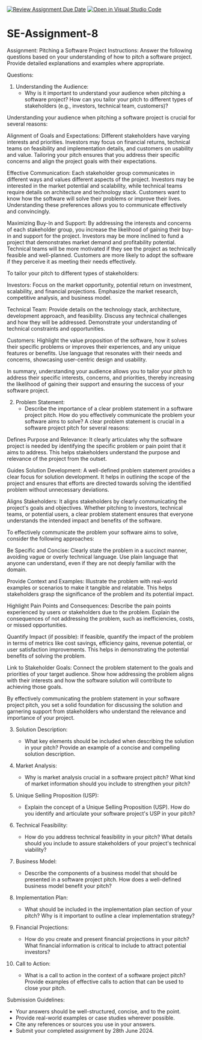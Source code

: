 [![Review Assignment Due Date](https://classroom.github.com/assets/deadline-readme-button-22041afd0340ce965d47ae6ef1cefeee28c7c493a6346c4f15d667ab976d596c.svg)](https://classroom.github.com/a/4bgukiqw)
[![Open in Visual Studio Code](https://classroom.github.com/assets/open-in-vscode-2e0aaae1b6195c2367325f4f02e2d04e9abb55f0b24a779b69b11b9e10269abc.svg)](https://classroom.github.com/online_ide?assignment_repo_id=15407274&assignment_repo_type=AssignmentRepo)
# SE-Assignment-8
 Assignment: Pitching a Software Project
 Instructions:
Answer the following questions based on your understanding of how to pitch a software project. Provide detailed explanations and examples where appropriate.

 Questions:

1. Understanding the Audience:
   - Why is it important to understand your audience when pitching a software project? How can you tailor your pitch to different types of stakeholders (e.g., investors, technical team, customers)?

Understanding your audience when pitching a software project is crucial for several reasons:

Alignment of Goals and Expectations: Different stakeholders have varying interests and priorities. Investors may focus on financial returns, technical teams on feasibility and implementation details, and customers on usability and value. Tailoring your pitch ensures that you address their specific concerns and align the project goals with their expectations.

Effective Communication: Each stakeholder group communicates in different ways and values different aspects of the project. Investors may be interested in the market potential and scalability, while technical teams require details on architecture and technology stack. Customers want to know how the software will solve their problems or improve their lives. Understanding these preferences allows you to communicate effectively and convincingly.

Maximizing Buy-In and Support: By addressing the interests and concerns of each stakeholder group, you increase the likelihood of gaining their buy-in and support for the project. Investors may be more inclined to fund a project that demonstrates market demand and profitability potential. Technical teams will be more motivated if they see the project as technically feasible and well-planned. Customers are more likely to adopt the software if they perceive it as meeting their needs effectively.

To tailor your pitch to different types of stakeholders:

Investors: Focus on the market opportunity, potential return on investment, scalability, and financial projections. Emphasize the market research, competitive analysis, and business model.

Technical Team: Provide details on the technology stack, architecture, development approach, and feasibility. Discuss any technical challenges and how they will be addressed. Demonstrate your understanding of technical constraints and opportunities.

Customers: Highlight the value proposition of the software, how it solves their specific problems or improves their experiences, and any unique features or benefits. Use language that resonates with their needs and concerns, showcasing user-centric design and usability.

In summary, understanding your audience allows you to tailor your pitch to address their specific interests, concerns, and priorities, thereby increasing the likelihood of gaining their support and ensuring the success of your software project.







2. Problem Statement:
   - Describe the importance of a clear problem statement in a software project pitch. How do you effectively communicate the problem your software aims to solve?
A clear problem statement is crucial in a software project pitch for several reasons:

Defines Purpose and Relevance: It clearly articulates why the software project is needed by identifying the specific problem or pain point that it aims to address. This helps stakeholders understand the purpose and relevance of the project from the outset.

Guides Solution Development: A well-defined problem statement provides a clear focus for solution development. It helps in outlining the scope of the project and ensures that efforts are directed towards solving the identified problem without unnecessary deviations.

Aligns Stakeholders: It aligns stakeholders by clearly communicating the project's goals and objectives. Whether pitching to investors, technical teams, or potential users, a clear problem statement ensures that everyone understands the intended impact and benefits of the software.

To effectively communicate the problem your software aims to solve, consider the following approaches:

Be Specific and Concise: Clearly state the problem in a succinct manner, avoiding vague or overly technical language. Use plain language that anyone can understand, even if they are not deeply familiar with the domain.

Provide Context and Examples: Illustrate the problem with real-world examples or scenarios to make it tangible and relatable. This helps stakeholders grasp the significance of the problem and its potential impact.

Highlight Pain Points and Consequences: Describe the pain points experienced by users or stakeholders due to the problem. Explain the consequences of not addressing the problem, such as inefficiencies, costs, or missed opportunities.

Quantify Impact (if possible): If feasible, quantify the impact of the problem in terms of metrics like cost savings, efficiency gains, revenue potential, or user satisfaction improvements. This helps in demonstrating the potential benefits of solving the problem.

Link to Stakeholder Goals: Connect the problem statement to the goals and priorities of your target audience. Show how addressing the problem aligns with their interests and how the software solution will contribute to achieving those goals.

By effectively communicating the problem statement in your software project pitch, you set a solid foundation for discussing the solution and garnering support from stakeholders who understand the relevance and importance of your project.








3. Solution Description:
   - What key elements should be included when describing the solution in your pitch? Provide an example of a concise and compelling solution description.

4. Market Analysis:
   - Why is market analysis crucial in a software project pitch? What kind of market information should you include to strengthen your pitch?

5. Unique Selling Proposition (USP):
   - Explain the concept of a Unique Selling Proposition (USP). How do you identify and articulate your software project's USP in your pitch?

6. Technical Feasibility:
   - How do you address technical feasibility in your pitch? What details should you include to assure stakeholders of your project's technical viability?

7. Business Model:
   - Describe the components of a business model that should be presented in a software project pitch. How does a well-defined business model benefit your pitch?

8. Implementation Plan:
   - What should be included in the implementation plan section of your pitch? Why is it important to outline a clear implementation strategy?

9. Financial Projections:
   - How do you create and present financial projections in your pitch? What financial information is critical to include to attract potential investors?

10. Call to Action:
    - What is a call to action in the context of a software project pitch? Provide examples of effective calls to action that can be used to close your pitch.

 Submission Guidelines:
- Your answers should be well-structured, concise, and to the point.
- Provide real-world examples or case studies wherever possible.
- Cite any references or sources you use in your answers.
- Submit your completed assignment by 28th June 2024.


